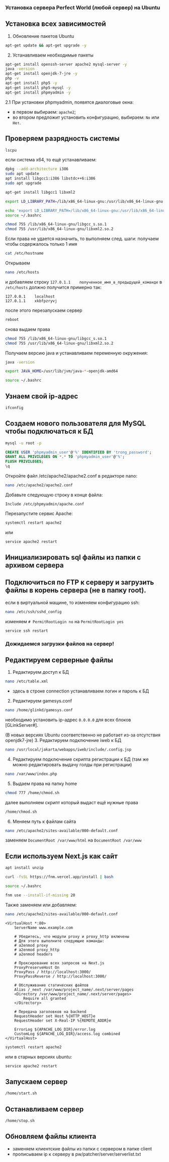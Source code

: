 ### Установка сервера Perfect World (любой сервер) на Ubuntu

## Установка всех зависимостей
1. Обновление пакетов Ubuntu
```bash
apt-get update && apt-get upgrade -y
```

2. Устанавливаем необходимые пакеты
```bash
apt-get install openssh-server apache2 mysql-server -y
java -version
apt-get install openjdk-7-jre -y
php -v
apt-get install php5 -y
apt-get install php5-mysql -y
apt-get install phpmyadmin -y
```

2.1 При установки phpmyadmin, появятся диалоговые окна:
- в первом выбираем: `apache2`;
- во втором предложит установить конфигурацию, выбираем: `No` или `Нет`.


## Проверяем разрядность системы
```bash
lscpu
```

если система x64, то ещё устанавливаем:
```bash
dpkg --add-architecture i386
sudo apt update
apt install libgcc1:i386 libstdc++6:i386
sudo apt upgrade
```
```bash
apt-get install libgcc1 libxml2
```
```bash
export LD_LIBRARY_PATH=/lib/x86_64-linux-gnu:/usr/lib/x86_64-linux-gnu:$LD_LIBRARY_PATH
```
```bash
echo 'export LD_LIBRARY_PATH=/lib/x86_64-linux-gnu:/usr/lib/x86_64-linux-gnu:$LD_LIBRARY_PATH' >> ~/.bashrc
source ~/.bashrc
```
```bash
chmod 755 /lib/x86_64-linux-gnu/libgcc_s.so.1
chmod 755 /usr/lib/x86_64-linux-gnu/libxml2.so.2
```

Если права не удается назначить, то выполняем след. шаги:
получаем чтобы содержалось только 1 имя
```bash
cat /etc/hostname
```

Открываем
```bash
nano /etc/hosts
```
и добавляем строку `127.0.1.1    полученное_имя_в_предыдущей_команде` в `/etc/hosts`
должно получится примерно так:
```
127.0.0.1    localhost
127.0.1.1    xkbfpzryvj
```
после этого перезапускаем сервер
```bash
reboot
```

снова выдаем права
```bash
chmod 755 /lib/x86_64-linux-gnu/libgcc_s.so.1
chmod 755 /usr/lib/x86_64-linux-gnu/libxml2.so.2
```

Получаем версию java и устанавливаем переменную окружения:
```bash
java -version
```
```bash
export JAVA_HOME=/usr/lib/jvm/java-*-openjdk-amd64
```
```bash
source ~/.bashrc
```
## Узнаем свой ip-адрес
```bash
ifconfig
```

## Создаем нового пользователя для MySQL чтобы подключаться к БД

```bash
mysql -u root -p
```

```sql
CREATE USER 'phpmyadmin_user'@'%' IDENTIFIED BY 'trong_password';
GRANT ALL PRIVILEGES ON *.* TO 'phpmyadmin_user'@'%';
FLUSH PRIVILEGES;
\q
```

Откройте файл /etc/apache2/apache2.conf в редакторе nano:
```bash
nano /etc/apache2/apache2.conf
```

Добавьте следующую строку в конце файла:
```
Include /etc/phpmyadmin/apache.conf
```

Перезапустите сервис Apache:
```bash
systemctl restart apache2
```
или
```bash
service apache2 restart
```

## Инициализировать sql файлы из папки с архивом сервера

## Подключиться по FTP к серверу и загрузить файлы в корень сервера (не в папку root).

если в виртуальной мащине, то изменяем конфигурацию ssh:
```bash
nano /etc/ssh/sshd_config
```
изменяем `# PermitRootLogin no` на `PermitRootLogin yes`

```bash
service ssh restart
```

### Дожидаемся загрузки файлов на сервер!

## Редактируем серверные файлы

1. Редактируем доступ к БД
```bash
nano /etc/table.xml
```
- здесь в строке connection устанавливаем логин и пароль к БД

2. Редактируем gamesys.conf
```bash
nano /home/glinkd/gamesys.conf
```
необходимо установить ip-адрес `0.0.0.0` для всех блоков [GLinkServer#].

(В новых версиях Ubuntu соответственно не работает из-за отсутствия openjdk7-jre)
3. Редактируем подключение iweb к БД
```bash
nano /usr/local/jakarta/webapps/iweb/include/.config.jsp
```

4. Редактируем подключение скрипта регистрации к БД (там же можно редактировать выдачу голды при регистрации)
```bash
nano /var/www/index.php
```

5. Выдаем права на папку home
```bash
chmod 777 /home/chmod.sh
```
далее выполняем скрипт который выдаст ещё нужные права
```bash
/home/chmod.sh
```

6. Меняем путь к файлам сайта
```bash
nano /etc/apache2/sites-available/000-default.conf
```
заменяем `DocumentRoot /var/www/html` на `DocumentRoot /var/www`

## Если используем Next.js как сайт

```bash
apt install unzip
```

```bash
curl -fsSL https://fnm.vercel.app/install | bash
```
```bash
source ~/.bashrc
```
```bash
fnm use --install-if-missing 20
```

Также заменяем или добавляем:
```bash
nano /etc/apache2/sites-available/000-default.conf
```

```
<VirtualHost *:80>
    ServerName www.example.com

    # Убедитесь, что модули proxy и proxy_http включены
    # Для этого выполните следующие команды:
    # a2enmod proxy
    # a2enmod proxy_http
    # a2enmod headers

    # Проксирование всех запросов на Next.js
    ProxyPreserveHost On
    ProxyPass / http://localhost:3000/
    ProxyPassReverse / http://localhost:3000/

    # Обслуживание статических файлов
    Alias /_next /var/www/project_name/.next/server/pages
    <Directory /var/www/project_name/.next/server/pages>
        Require all granted
    </Directory>

    # Передача заголовков на backend
    RequestHeader set Host %{HTTP_HOST}e
    RequestHeader set X-Real-IP %{REMOTE_ADDR}e

    ErrorLog ${APACHE_LOG_DIR}/error.log
    CustomLog ${APACHE_LOG_DIR}/access.log combined
</VirtualHost>
```
```bash
systemctl restart apache2
```
или в старных версиях ubuntu:
```bash
service apache2 restart
```

## Запускаем сервер
```bash
/home/start.sh
```

## Останавливаем сервер
```bash
/home/stop.sh
```

## Обновляем файлы клиента
- заменяем клиентские файлы из папки с сервером в папке client
- прописываем ip к серверу в pw/patcher/server/serverlist.txt